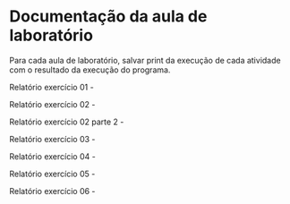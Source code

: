 # Documentação da aula de laboratório

Para cada aula de laboratório, salvar print da execução de cada atividade com o resultado da execução do programa.

Relatório exercício 01 - 

Relatório exercício 02 - 

Relatório exercício 02 parte 2 - 

Relatório exercício 03 - 

Relatório exercício 04 - 

Relatório exercício 05 - 

Relatório exercício 06 - 

